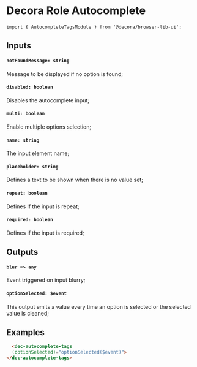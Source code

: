 # Decora Role Autocomplete

`import { AutocompleteTagsModule } from '@decora/browser-lib-ui';`

## Inputs

#### `notFoundMessage: string`
Message to be displayed if no option is found;

#### `disabled: boolean`
Disables the autocomplete input;

#### `multi: boolean`
Enable multiple options selection;

#### `name: string`
The input element name;

#### `placeholder: string`
Defines a text to be shown when there is no value set;

#### `repeat: boolean`
Defines if the input is repeat;

#### `required: boolean`
Defines if the input is required;

## Outputs

#### `blur => any`
Event triggered on input blurry;

#### `optionSelected: $event`
This output emits a value every time an option is selected or the selected value is cleaned;

## Examples

```html
  <dec-autocomplete-tags
  (optionSelected)="optionSelected($event)">
</dec-autocomplete-tags>
```
